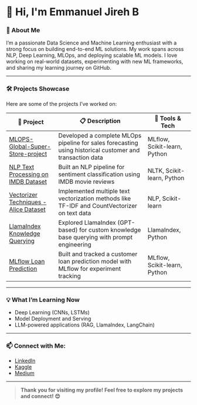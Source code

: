 # 👋 Hi, I'm Emmanuel Jireh B

### 🚀 About Me

I’m a passionate Data Science and Machine Learning enthusiast with a strong focus on building end-to-end ML solutions. My work spans across NLP, Deep Learning, MLOps, and deploying scalable ML models. I love working on real-world datasets, experimenting with new ML frameworks, and sharing my learning journey on GitHub.

---

### 🛠️ Projects Showcase

Here are some of the projects I’ve worked on:

| 📂 Project | 📋 Description | 🧰 Tools & Tech |
|----|----|----|
| [MLOPS-Global-Super-Store-project](https://github.com/emmanueljirehb/MLOPS-Global-Super-Store-project) | Developed a complete MLOps pipeline for sales forecasting using historical customer and transaction data | MLflow, Scikit-learn, Python |
| [NLP Text Processing on IMDB Dataset](https://github.com/emmanueljirehb/NLP-Text-Processing-using-IMDB-Dataset) | Built an NLP pipeline for sentiment classification using IMDB movie reviews | NLTK, Scikit-learn, Python |
| [Vectorizer Techniques - Alice Dataset](https://github.com/emmanueljirehb/VECTORISER-alice) | Implemented multiple text vectorization methods like TF-IDF and CountVectorizer on text data | NLP, Scikit-learn |
| [LlamaIndex Knowledge Querying](https://github.com/emmanueljirehb/LLAMA-INDEX) | Explored LlamaIndex (GPT-based) for custom knowledge base querying with prompt engineering | LlamaIndex, Python |
| [MLflow Loan Prediction](https://github.com/emmanueljirehb/-MLFLOW-Loan-Prediction-Based-on-Customer-Behaviour) | Built and tracked a customer loan prediction model with MLflow for experiment tracking | MLflow, Scikit-learn, Python |

---

### 💡 What I’m Learning Now
- Deep Learning (CNNs, LSTMs)
- Model Deployment and Serving
- LLM-powered applications (RAG, LlamaIndex, LangChain)

---

### 📫 Connect with Me:
- [LinkedIn](www.linkedin.com/in/emmanueljirehb)  
- [Kaggle](https://www.kaggle.com/emmanueljireh)  
- [Medium](https://medium.com/@emmanueljirehb)  
---

> **Thank you for visiting my profile! Feel free to explore my projects and connect! 😊**
